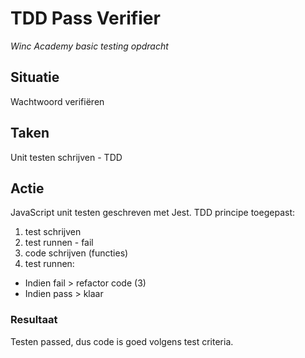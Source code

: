 # TDD Pass Verifier
*Winc Academy basic testing opdracht*

## Situatie
Wachtwoord verifiëren

## Taken
Unit testen schrijven - TDD

## Actie
JavaScript unit testen geschreven met Jest. TDD principe toegepast: 
1. test schrijven
2. test runnen - fail 
3. code schrijven (functies)
4. test runnen:
- Indien fail > refactor code (3)
- Indien pass > klaar

### Resultaat
Testen passed, dus code is goed volgens test criteria.

